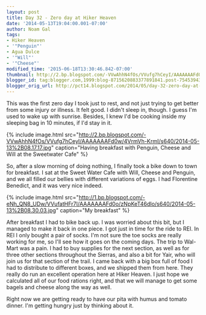```yaml
---
layout: post
title: Day 32 - Zero day at Hiker Heaven
date: '2014-05-13T19:04:00.001-07:00'
author: Noam Gal
tags:
- Hiker Heaven
- '"Penguin"'
- Agua Dulce
- '"Will"'
- '"Cheese"'
modified_time: '2015-06-18T13:30:46.842-07:00'
thumbnail: http://2.bp.blogspot.com/-VVwAhhN4fOs/VVufg7hCeyI/AAAAAAAFd0w/4VrmVh-KrmI/s72-c/2014-05-13%2B08.17.17.jpg
blogger_id: tag:blogger.com,1999:blog-8715620883377891841.post-7545394327281419380
blogger_orig_url: http://pct14.blogspot.com/2014/05/day-32-zero-day-at-hiker-heaven.html
---
```


This was the first zero day I took just to rest, and not just trying to get better from some injury or illness. It felt good. I didn't sleep in, though. I guess I'm used to wake up with sunrise. Besides, I knew I'd be cooking inside my sleeping bag in 10 minutes, if I'd stay in it.

{% include image.html src="http://2.bp.blogspot.com/-VVwAhhN4fOs/VVufg7hCeyI/AAAAAAAFd0w/4VrmVh-KrmI/s640/2014-05-13%2B08.17.17.jpg" caption="Having breakfast with Penguin, Cheese and Will at the Sweetwater Cafe" %}

So, after a slow morning of doing nothing, I finally took a bike down to town for breakfast. I sat at the Sweet Water Cafe with Will, Cheese and Penguin, and we all filled our bellies with different variations of eggs. I had Florentine Benedict, and it was very nice indeed.

{% include image.html src="http://1.bp.blogspot.com/-eNh_QN8_UDw/VVufatHFr7I/AAAAAAAFd0o/zNpKeT46dlo/s640/2014-05-13%2B08.30.03.jpg" caption="My breakfast" %}

After breakfast I had to bike back up. I was worried about this bit, but I managed to make it back in one piece. I got just in time for the ride to REI. In REI I only bought a pair of socks. I'm not sure the toe socks are really working for me, so I'll see how it goes on the coming days. The trip to Wal-Mart was a pain. I had to buy supplies for the next section, as well as for three other sections throughout the Sierras, and also a bit for Yair, who will join us for that section of the trail. I came back with a big box full of food I had to distribute to different boxes, and we shipped them from here. They really do run an excellent operation here at Hiker Heaven. I just hope we calculated all of our food rations right, and that we will manage to get some bagels and cheese along the way as well.

Right now we are getting ready to have our pita with humus and tomato dinner. I'm getting hungry just by thinking about it.
